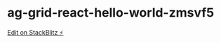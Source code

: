 # ag-grid-react-hello-world-zmsvf5

[Edit on StackBlitz ⚡️](https://stackblitz.com/edit/ag-grid-react-hello-world-zmsvf5)